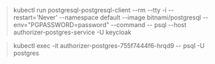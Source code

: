 > kubectl run postgresql-postgresql-client --rm --tty -i --restart='Never' --namespace default --image bitnami/postgresql --env="PGPASSWORD=password" --command -- psql --host authorizer-postgres-service -U keycloak

> kubectl exec -it authorizer-postgres-755f7444f6-hrqd9 -- psql -U postgres